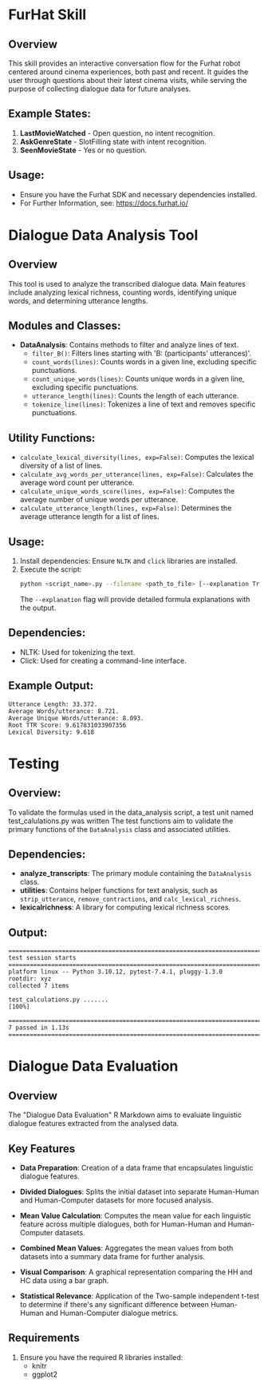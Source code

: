 # FurHat Skill

## Overview
This skill provides an interactive conversation flow for the Furhat robot centered around cinema experiences, both past and recent. It guides the user through questions about their latest cinema visits, while serving the purpose of collecting dialogue data for future analyses.

## Example States:

1. **LastMovieWatched** - Open question, no intent recognition.
2. **AskGenreState** - SlotFilling state with intent recognition.
3. **SeenMovieState** - Yes or no question.

## Usage:

- Ensure you have the Furhat SDK and necessary dependencies installed.
- For Further Information, see: https://docs.furhat.io/

# Dialogue Data Analysis Tool

## Overview
This tool is used to analyze the transcribed dialogue data. Main features include analyzing lexical richness, counting words, identifying unique words, and determining utterance lengths.

## Modules and Classes:
- **DataAnalysis**: Contains methods to filter and analyze lines of text.
    - `filter_B()`: Filters lines starting with 'B: (participants' utterances)'.
    - `count_words(lines)`: Counts words in a given line, excluding specific punctuations.
    - `count_unique_words(lines)`: Counts unique words in a given line, excluding specific punctuations.
    - `utterance_length(lines)`: Counts the length of each utterance.
    - `tokenize_line(lines)`: Tokenizes a line of text and removes specific punctuations.

## Utility Functions:
- `calculate_lexical_diversity(lines, exp=False)`: Computes the lexical diversity of a list of lines.
- `calculate_avg_words_per_utterance(lines, exp=False)`: Calculates the average word count per utterance.
- `calculate_unique_words_score(lines, exp=False)`: Computes the average number of unique words per utterance.
- `calculate_utterance_length(lines, exp=False)`: Determines the average utterance length for a list of lines.

## Usage:
1. Install dependencies: Ensure `NLTK` and `click` libraries are installed.
2. Execute the script: 
   ```bash
   python <script_name>.py --filename <path_to_file> [--explanation True]
   ```
   The `--explanation` flag will provide detailed formula explanations with the output.

## Dependencies:
- NLTK: Used for tokenizing the text.
- Click: Used for creating a command-line interface.

## Example Output:

```Console
Utterance Length: 33.372.
Average Words/utterance: 8.721.
Average Unique Words/utterance: 8.093.
Root TTR Score: 9.617831033907356
Lexical Diversity: 9.618
```
# Testing

## Overview:
To validate the formulas used in the data_analysis script, a test unit named test_calulations.py was written
The test functions aim to validate the primary functions of the `DataAnalysis` class and associated utilities.

## Dependencies:
- **analyze_transcripts**: The primary module containing the `DataAnalysis` class.
- **utilities**: Contains helper functions for text analysis, such as `strip_utterance`, `remove_contractions`, and `calc_lexical_richness`.
- **lexicalrichness**: A library for computing lexical richness scores.

## Output:
```Console
=============================================================================================== test session starts ===============================================================================================
platform linux -- Python 3.10.12, pytest-7.4.1, pluggy-1.3.0
rootdir: xyz
collected 7 items                                                                                                                                                                                                 

test_calculations.py .......                                                                                                                                                                                [100%]

================================================================================================ 7 passed in 1.13s ================================================================================================
```
# Dialogue Data Evaluation

## Overview

The "Dialogue Data Evaluation" R Markdown aims to evaluate linguistic dialogue features extracted from the analysed data. 

## Key Features

- **Data Preparation**: Creation of a data frame that encapsulates linguistic dialogue features.
  
- **Divided Dialogues**: Splits the initial dataset into separate Human-Human and Human-Computer datasets for more focused analysis.

- **Mean Value Calculation**: Computes the mean value for each linguistic feature across multiple dialogues, both for Human-Human and Human-Computer datasets.

- **Combined Mean Values**: Aggregates the mean values from both datasets into a summary data frame for further analysis.

- **Visual Comparison**: A graphical representation comparing the HH and HC data using a bar graph.

- **Statistical Relevance**: Application of the Two-sample independent t-test to determine if there's any significant difference between Human-Human and Human-Computer dialogue metrics.

## Requirements

1. Ensure you have the required R libraries installed:
   - knitr
   - ggplot2
